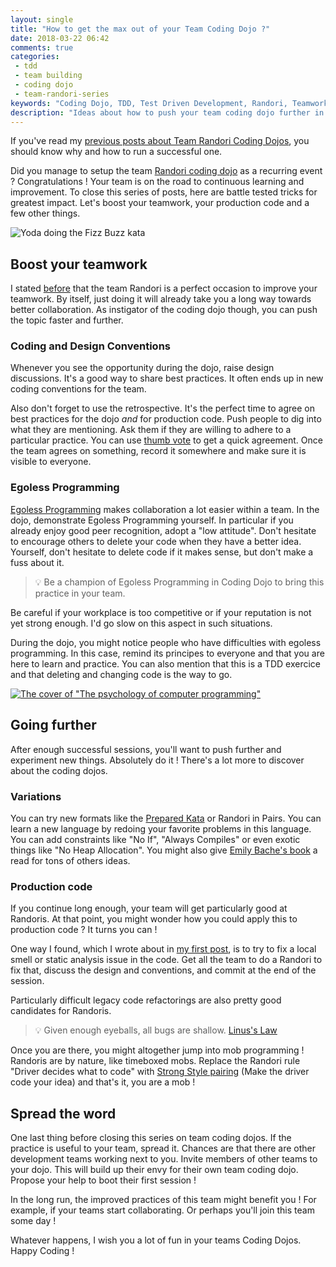 ```yaml
---
layout: single
title: "How to get the max out of your Team Coding Dojo ?"
date: 2018-03-22 06:42
comments: true
categories: 
 - tdd
 - team building
 - coding dojo
 - team-randori-series
keywords: "Coding Dojo, TDD, Test Driven Development, Randori, Teamwork, Programming"
description: "Ideas about how to push your team coding dojo further in order to improve teamwork and production code."
---
```

If you've read my [previous posts about Team Randori Coding Dojos](/blog/categories/team-randori-series/), you should know why and how to run a successful one.

Did you manage to setup the team [Randori coding dojo](http://codingdojo.org/RandoriKata/) as a recurring event ? Congratulations ! Your team is on the road to continuous learning and improvement. To close this series of posts, here are battle tested tricks for greatest impact. Let's boost your teamwork, your production code and a few other things.

![Yoda doing the Fizz Buzz kata]({{site.url}}{{site.baseurl}}/imgs/2018-03-08-how-to-get-the-max-out-of-your-team-coding-dojo/yoda.jpg)

## Boost your teamwork

I stated [before](/why-you-should-start-a-team-coding-dojo-randori-right-now/) that the team Randori is a perfect occasion to improve your teamwork. By itself, just doing it will already take you a long way towards better collaboration. As instigator of the coding dojo though, you can push the topic faster and further.

### Coding and Design Conventions

Whenever you see the opportunity during the dojo, raise design discussions. It's a good way to share best practices. It often ends up in new coding conventions for the team.

Also don't forget to use the retrospective. It's the perfect time to agree on best practices for the dojo *and* for production code. Push people to dig into what they are mentioning. Ask them if they are willing to adhere to a particular practice. You can use [thumb vote](http://www.plays-in-business.com/thumb-voting/) to get a quick agreement. Once the team agrees on something, record it somewhere and make sure it is visible to everyone.

### Egoless Programming

[Egoless Programming](https://blog.codinghorror.com/the-ten-commandments-of-egoless-programming/) makes collaboration a lot easier within a team. In the dojo, demonstrate Egoless Programming yourself. In particular if you already enjoy good peer recognition, adopt a "low attitude". Don't hesitate to encourage others to delete your code when they have a better idea. Yourself, don't hesitate to delete code if it makes sense, but don't make a fuss about it.

> 💡 Be a champion of Egoless Programming in Coding Dojo to bring this practice in your team.

Be careful if your workplace is too competitive or if your reputation is not yet strong enough. I'd go slow on this aspect in such situations.

During the dojo, you might notice people who have difficulties with egoless programming. In this case, remind its principes to everyone and that you are here to learn and practice. You can also mention that this is a TDD exercice and that deleting and changing code is the way to go.

[![The cover of "The psychology of computer programming"]({{site.url}}{{site.baseurl}}/imgs/2018-03-08-how-to-get-the-max-out-of-your-team-coding-dojo/psychology-computer-programming.jpg)](https://www.amazon.com/Psychology-Computer-Programming-Silver-Anniversary/dp/0932633420)

## Going further

After enough successful sessions, you'll want to push further and experiment new things. Absolutely do it ! There's a lot more to discover about the coding dojos.

### Variations

You can try new formats like the [Prepared Kata](http://codingdojo.org/PreparedKata/) or Randori in Pairs. You can learn a new language by redoing your favorite problems in this language. You can add constraints like "No If", "Always Compiles" or even exotic things like "No Heap Allocation". You might also give [Emily Bache's book](https://leanpub.com/codingdojohandbook) a read for tons of others ideas.

### Production code

If you continue long enough, your team will get particularly good at Randoris. At that point, you might wonder how you could apply this to production code ? It turns you can !

One way I found, which I wrote about in [my first post](/why-you-should-start-a-team-coding-dojo-randori-right-now/), is to try to fix a local smell or static analysis issue in the code. Get all the team to do a Randori to fix that, discuss the design and conventions, and commit at the end of the session.

Particularly difficult legacy code refactorings are also pretty good candidates for Randoris. 

> 💡 Given enough eyeballs, all bugs are shallow. [Linus's Law](https://en.wikipedia.org/wiki/Linus%27s_Law)

Once you are there, you might altogether jump into mob programming ! Randoris are by nature, like timeboxed mobs. Replace the Randori rule "Driver decides what to code" with [Strong Style pairing](https://code.joejag.com/2018/three-constraints-for-mobbing.html) (Make the driver code your idea) and that's it, you are a mob !

## Spread the word

One last thing before closing this series on team coding dojos. If the practice is useful to your team, spread it. Chances are that there are other development teams working next to you. Invite members of other teams to your dojo. This will build up their envy for their own team coding dojo. Propose your help to boot their first session !

In the long run, the improved practices of this team might benefit you ! For example, if your teams start collaborating. Or perhaps you'll join this team some day !

Whatever happens, I wish you a lot of fun in your teams Coding Dojos. Happy Coding !
